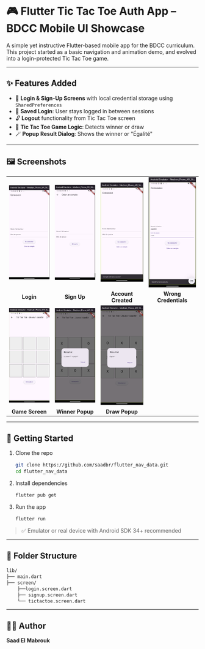 # 🎮 Flutter Tic Tac Toe Auth App – BDCC Mobile UI Showcase

A simple yet instructive Flutter-based mobile app for the BDCC curriculum. This project started as a basic navigation and animation demo, and evolved into a login-protected Tic Tac Toe game.

---

## ✨ Features Added

- 🔐 **Login & Sign-Up Screens** with local credential storage using `SharedPreferences`
- 💾 **Saved Login**: User stays logged in between sessions
- 🔓 **Logout** functionality from Tic Tac Toe screen
- 🎯 **Tic Tac Toe Game Logic**: Detects winner or draw
- 🪄 **Popup Result Dialog**: Shows the winner or "Égalité"

---

## 🖼️ Screenshots

<table>
  <tr>
    <td><img src="screenshots/Screenshot 2025-06-28 133022.png" width="200"/></td>
    <td><img src="screenshots/Screenshot 2025-06-28 133029.png" width="200"/></td>
    <td><img src="screenshots/Screenshot 2025-06-28 133051.png" width="200"/></td>
    <td><img src="screenshots/Screenshot 2025-06-28 133112.png" width="200"/></td>
  </tr>
  <tr>
    <td align="center"><b>Login</b></td>
    <td align="center"><b>Sign Up</b></td>
    <td align="center"><b>Account Created</b></td>
    <td align="center"><b>Wrong Credentials</b></td>
  </tr>
  <tr>
    <td><img src="screenshots/Screenshot 2025-06-28 133124.png" width="200"/></td>
    <td><img src="screenshots/Screenshot 2025-06-28 133139.png" width="200"/></td>
    <td><img src="screenshots/Screenshot 2025-06-28 133157.png" width="200"/></td>
  </tr>
  <tr>
    <td align="center"><b>Game Screen</b></td>
    <td align="center"><b>Winner Popup</b></td>
    <td align="center"><b>Draw Popup</b></td>
  </tr>
</table>

---

## 🚀 Getting Started

1. Clone the repo  
   ```bash
   git clone https://github.com/saadbr/flutter_nav_data.git
   cd flutter_nav_data
   ```

2. Install dependencies  
   ```bash
   flutter pub get
   ```

3. Run the app  
   ```bash
   flutter run
   ```

> ✅ Emulator or real device with Android SDK 34+ recommended

---

## 📁 Folder Structure

```
lib/
├── main.dart
├── screen/
    ├──login.screen.dart
    ├── signup.screen.dart
    └── tictactoe.screen.dart
```

---

## 👨‍💻 Author

**Saad El Mabrouk**  
